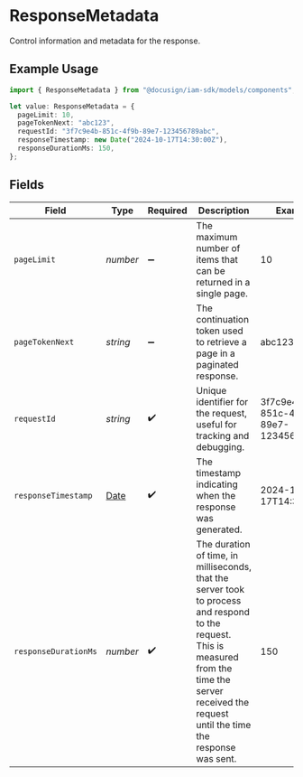 # ResponseMetadata

Control information and metadata for the response.

## Example Usage

```typescript
import { ResponseMetadata } from "@docusign/iam-sdk/models/components";

let value: ResponseMetadata = {
  pageLimit: 10,
  pageTokenNext: "abc123",
  requestId: "3f7c9e4b-851c-4f9b-89e7-123456789abc",
  responseTimestamp: new Date("2024-10-17T14:30:00Z"),
  responseDurationMs: 150,
};
```

## Fields

| Field                                                                                                                                                                                                      | Type                                                                                                                                                                                                       | Required                                                                                                                                                                                                   | Description                                                                                                                                                                                                | Example                                                                                                                                                                                                    |
| ---------------------------------------------------------------------------------------------------------------------------------------------------------------------------------------------------------- | ---------------------------------------------------------------------------------------------------------------------------------------------------------------------------------------------------------- | ---------------------------------------------------------------------------------------------------------------------------------------------------------------------------------------------------------- | ---------------------------------------------------------------------------------------------------------------------------------------------------------------------------------------------------------- | ---------------------------------------------------------------------------------------------------------------------------------------------------------------------------------------------------------- |
| `pageLimit`                                                                                                                                                                                                | *number*                                                                                                                                                                                                   | :heavy_minus_sign:                                                                                                                                                                                         | The maximum number of items that can be returned in a single page.                                                                                                                                         | 10                                                                                                                                                                                                         |
| `pageTokenNext`                                                                                                                                                                                            | *string*                                                                                                                                                                                                   | :heavy_minus_sign:                                                                                                                                                                                         | The continuation token used to retrieve a page in a paginated response.                                                                                                                                    | abc123                                                                                                                                                                                                     |
| `requestId`                                                                                                                                                                                                | *string*                                                                                                                                                                                                   | :heavy_check_mark:                                                                                                                                                                                         | Unique identifier for the request, useful for tracking and debugging.                                                                                                                                      | 3f7c9e4b-851c-4f9b-89e7-123456789abc                                                                                                                                                                       |
| `responseTimestamp`                                                                                                                                                                                        | [Date](https://developer.mozilla.org/en-US/docs/Web/JavaScript/Reference/Global_Objects/Date)                                                                                                              | :heavy_check_mark:                                                                                                                                                                                         | The timestamp indicating when the response was generated.                                                                                                                                                  | 2024-10-17T14:30:00Z                                                                                                                                                                                       |
| `responseDurationMs`                                                                                                                                                                                       | *number*                                                                                                                                                                                                   | :heavy_check_mark:                                                                                                                                                                                         | The duration of time, in milliseconds, that the server took to process and respond <br/>to the request. This is measured from the time the server received the request <br/>until the time the response was sent.<br/> | 150                                                                                                                                                                                                        |